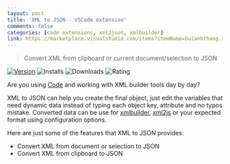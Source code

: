 ```yaml
---
layout: post
title: 'XML to JSON - VSCode extension'
comments: false
categories: [code extensions, xml2json, xmlbuilder]
link: https://marketplace.visualstudio.com/items?itemName=buianhthang.xml2json
---
```


> Convert XML from clipboard or current document/selection to JSON

[![Version](https://img.shields.io/visual-studio-marketplace/v/buianhthang.xml2json?style=for-the-badge&logo=visual-studio-code)](https://marketplace.visualstudio.com/items?itemName=buianhthang.xml2json) ![Installs](https://img.shields.io/visual-studio-marketplace/i/buianhthang.xml2json?style=for-the-badge) ![Downloads](https://img.shields.io/visual-studio-marketplace/d/buianhthang.xml2json?style=for-the-badge) ![Rating](https://img.shields.io/visual-studio-marketplace/r/buianhthang.xml2json?style=for-the-badge)

Are you using [Code](https://code.visualstudio.com/) and working with XML builder tools day by day?

XML to JSON can help you create the final object, just edit the variables that need dynamic data instead of typing each object key, attribute and no typos mistake. Converted data can be use for [xmlbuilder](https://www.npmjs.com/package/xmlbuilder), [xml2js](https://npmjs.com/package/xml2js) or your expected format using configuration options.

Here are just some of the features that XML to JSON provides:

-   Convert XML from document or selection to JSON
-   Convert XML from clipboard to JSON
